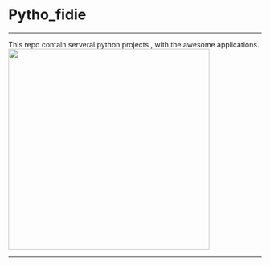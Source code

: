 # Pytho_fidie
___________________________________________________

This repo contain serveral python projects , with the awesome applications.
<img align="center" width="400" src="s2.gif">

____________________________________________________
